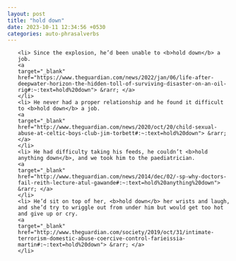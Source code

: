 ```yaml
---
layout: post
title: "hold down"
date: 2023-10-11 12:34:56 +0530
categories: auto-phrasalverbs
---
```

<ol>

    <li> Since the explosion, he’d been unable to <b>hold down</b> a job.
    <a 
    target="_blank" 
    href="https://www.theguardian.com/news/2022/jan/06/life-after-deepwater-horizon-the-hidden-toll-of-surviving-disaster-on-an-oil-rig#:~:text=hold%20down"> &rarr; </a>
    </li>
    <li> He never had a proper relationship and he found it difficult to <b>hold down</b> a job.
    <a 
    target="_blank" 
    href="http://www.theguardian.com/news/2020/oct/20/child-sexual-abuse-at-celtic-boys-club-jim-torbett#:~:text=hold%20down"> &rarr; </a>
    </li>
    <li> He had difficulty taking his feeds, he couldn’t <b>hold anything down</b>, and we took him to the paediatrician.
    <a 
    target="_blank" 
    href="http://www.theguardian.com/news/2014/dec/02/-sp-why-doctors-fail-reith-lecture-atul-gawande#:~:text=hold%20anything%20down"> &rarr; </a>
    </li>
    <li> He’d sit on top of her, <b>hold down</b> her wrists and laugh, and she’d try to wriggle out from under him but would get too hot and give up or cry.
    <a 
    target="_blank" 
    href="http://www.theguardian.com/society/2019/oct/31/intimate-terrorism-domestic-abuse-coercive-control-farieissia-martin#:~:text=hold%20down"> &rarr; </a>
    </li>